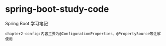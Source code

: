 # spring-boot-study-code

Spring Boot 学习笔记


 	chapter2-config:内容主要为@ConfigurationProperties、@PropertySource等注解使用
